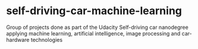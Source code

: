 # self-driving-car-machine-learning
Group of projects done as part of the Udacity Self-driving car nanodegree applying machine learning, artificial intelligence, image processing and car-hardware technologies
